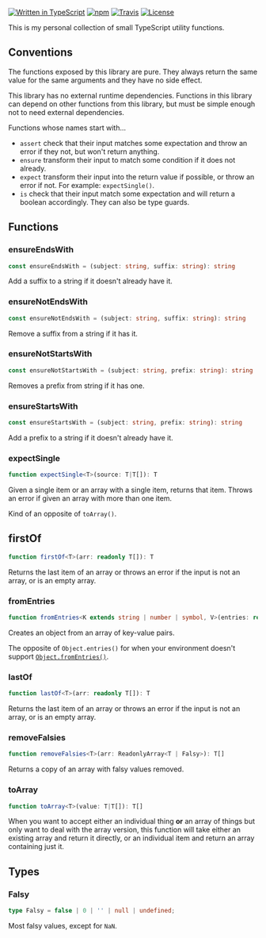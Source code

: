[![Written in TypeScript](https://flat.badgen.net/badge/icon/typescript?icon=typescript&label)](http://www.typescriptlang.org/) [![npm](https://flat.badgen.net/npm/v/@mtti/funcs?icon=npm)](https://www.npmjs.com/package/@mtti/funcs) [![Travis](https://flat.badgen.net/travis/mtti/funcs?icon=travis)](https://travis-ci.org/mtti/funcs) [![License](https://flat.badgen.net/github/license/mtti/funcs)](https://github.com/mtti/funcs/blob/master/LICENSE)

This is my personal collection of small TypeScript utility functions.

## Conventions

The functions exposed by this library are pure. They always return the same value for the same arguments and they have no side effect.

This library has no external runtime dependencies. Functions in this library can depend on other functions from this library, but must be simple enough not to need external dependencies.

Functions whose names start with...

* `assert` check that their input matches some expectation and throw an error if they not, but won't return anything.
* `ensure` transform their input to match some condition if it does not already.
* `expect` transform their input into the return value if possible, or throw an error if not. For example: `expectSingle()`.
* `is` check that their input match some expectation and will return a boolean accordingly. They can also be type guards.

## Functions

### ensureEndsWith

```typescript
const ensureEndsWith = (subject: string, suffix: string): string
```

Add a suffix to a string if it doesn't already have it.

### ensureNotEndsWith

```typescript
const ensureNotEndsWith = (subject: string, suffix: string): string
```

Remove a suffix from a string if it has it.

### ensureNotStartsWith

```typescript
const ensureNotStartsWith = (subject: string, prefix: string): string
```

Removes a prefix from string if it has one.

### ensureStartsWith

```typescript
const ensureStartsWith = (subject: string, prefix: string): string
```

Add a prefix to a string if it doesn't already have it.

### expectSingle

```typescript
function expectSingle<T>(source: T|T[]): T
```

Given a single item or an array with a single item, returns that item. Throws an error if given an array with more than one item.

Kind of an opposite of `toArray()`.

## firstOf

```typescript
function firstOf<T>(arr: readonly T[]): T
```

Returns the last item of an array or throws an error if the input is not an array, or is an empty array.

### fromEntries

```typescript
function fromEntries<K extends string | number | symbol, V>(entries: readonly [string, V][]): Record<K, V>
```

Creates an object from an array of key-value pairs.

The opposite of `Object.entries()` for when your environment doesn't support [`Object.fromEntries()`](https://developer.mozilla.org/en-US/docs/Web/JavaScript/Reference/Global_Objects/Object/fromEntries).

### lastOf

```typescript
function lastOf<T>(arr: readonly T[]): T
```

Returns the last item of an array or throws an error if the input is not an array, or is an empty array.

### removeFalsies

```typescript
function removeFalsies<T>(arr: ReadonlyArray<T | Falsy>): T[]
```

Returns a copy of an array with falsy values removed.

### toArray

```typescript
function toArray<T>(value: T|T[]): T[]
```

When you want to accept either an individual thing **or** an array of things but only want to deal with the array version, this function will take either an existing array and return it directly, or an individual item and return an array containing just it.

## Types

### Falsy

```typescript
type Falsy = false | 0 | '' | null | undefined;
```

Most falsy values, except for `NaN`.
